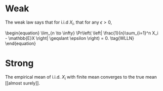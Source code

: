 # Weak

The weak law says that for i.i.d $X_i$, that for any $\epsilon > 0$,

\begin{equation}
\lim_{n \to \infty} \Pr\left( \left| \frac{1}{n}\sum_{i=1}^n X_i - \mathbb{E}X \right| \geqslant \epsilon \right) = 0. \tag{WLLN}
\end{equation}

# Strong

The empirical mean of i.i.d. $X_i$ with finite mean converges to the true mean [[almost surely]].
